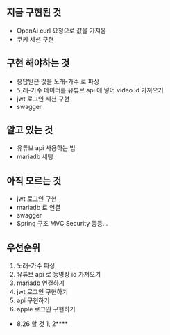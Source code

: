 ## 지금 구현된 것

* OpenAi curl 요청으로 값을 가져옴
* 쿠키 세션 구현
## 구현 해야하는 것

* 응답받은 값을 노래-가수 로 파싱
* 노래-가수 데이터를 유튜브 api 에 넣어 video id 가져오기
* jwt 로그인 세션 구현
* swagger

## 알고 있는 것

* 유튜브 api 사용하는 법
* mariadb 세팅

## 아직 모르는 것

* jwt 로그인 구현
* mariadb 로 연결
* swagger
* Spring 구조 MVC Security 등등...

## 우선순위
1. 노래-가수 파싱
2. 유튜브 api 로 동영상 id 가져오기
3. mariadb 연결하기
4. jwt 로그인 구현하기
5. api 구현하기
6. apple 로그인 구현하기

* 8.26 할 것 1, 2****
